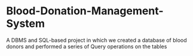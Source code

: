 # Blood-Donation-Management-System
A DBMS and SQL-based project in which we created a database of blood donors and performed a series of Query operations on the tables
